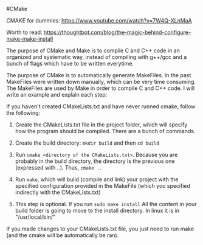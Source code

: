 #CMake

CMAKE for dummies:
https://www.youtube.com/watch?v=7W4Q-XLnMaA

Worth to read:
https://thoughtbot.com/blog/the-magic-behind-configure-make-make-install

The purpose of CMake and Make is to compile C and C++ code in an organized and systematic way, instead of compiling with g++/gcc and a bunch of flags which have to be written everytime.

The purpose of CMake is to automatically generate MakeFiles. In the past MakeFiles were written down manually, which can be very time consuming. The MakeFiles are used by Make in order to compile C and C++ code. I will write an example and explain each step:

If you haven't created CMakeLists.txt and have never runned cmake, follow the following:

1. Create the CMakeLists.txt file in the project folder, which will specify how the program should be compiled. There are a bunch of commands.

2. Create the build directory: ``mkdir build`` and then ``cd build``

3. Run ``cmake <directory of the CMakeLists.txt>``. Because you are probably in the build directory, the directory is the previous one (expressed with ..). Thus, ``cmake ..``

4.  Run ``make``, which will build (compile and link) your project with the specified configuration provided in the MakeFile (which you specified indirectly with the CMakeLists.txt)

5. This step is optional. If you run ``sudo make install`` All the content in your build folder is going to move to the install directory. In linux it is in "/usr/local/bin/"

If you made changes to your CMakeLists.txt file, you just need to run make (and the cmake will be automatically be ran).
